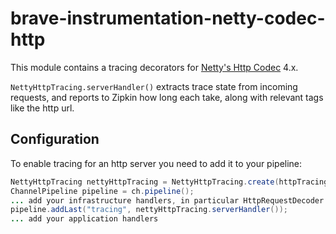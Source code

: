 # brave-instrumentation-netty-codec-http

This module contains a tracing decorators for [Netty's Http Codec](https://github.com/netty/netty/tree/4.1/codec-http) 4.x.

`NettyHttpTracing.serverHandler()` extracts trace state from incoming requests,
and reports to Zipkin how long each take, along with relevant tags like the
http url.

## Configuration

To enable tracing for an http server you need to add it to your pipeline:
```java
NettyHttpTracing nettyHttpTracing = NettyHttpTracing.create(httpTracing);
ChannelPipeline pipeline = ch.pipeline();
... add your infrastructure handlers, in particular HttpRequestDecoder and HttpResponseEncoder
pipeline.addLast("tracing", nettyHttpTracing.serverHandler());
... add your application handlers
```
